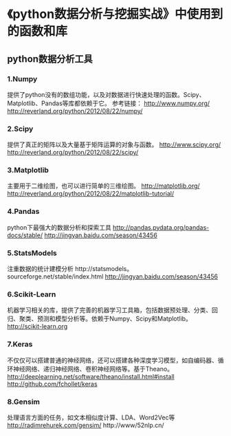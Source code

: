 # 《python数据分析与挖掘实战》中使用到的函数和库

## python数据分析工具

### 1.Numpy
提供了python没有的数组功能，以及对数据进行快速处理的函数。Scipy、Matplotlib、Pandas等库都依赖于它。
参考链接：
http://www.numpy.org/
http://reverland.org/python/2012/08/22/numpy/

### 2.Scipy
提供了真正的矩阵以及大量基于矩阵运算的对象与函数。
http://www.scipy.org/
http://reverland.org/python/2012/08/22/scipy/

### 3.Matplotlib
主要用于二维绘图，也可以进行简单的三维绘图。
http://matplotlib.org/
http://reverland.org/python/2012/08/22/matplotlib-tutorial/

### 4.Pandas
python下最强大的数据分析和探索工具
http://pandas.pydata.org/pandas-docs/stable/
http://jingyan.baidu.com/season/43456

### 5.StatsModels
注重数据的统计建模分析
http://statsmodels。sourceforge.net/stable/index.html
http://jingyan.baidu.com/season/43456

### 6.Scikit-Learn
机器学习相关的库，提供了完善的机器学习工具箱，包括数据预处理、分类、回归、聚类、预测和模型分析等。依赖于Numpy、Scipy和Matplotlib。
http://scikit-learn.org

### 7.Keras
不仅仅可以搭建普通的神经网络，还可以搭建各种深度学习模型，如自编码器、循环神经网络、递归神经网络、卷积神经网络等。基于Theano。
http://deeplearning.net/software/theano/install.html#install
http://github.com/fchollet/keras

### 8.Gensim
处理语言方面的任务，如文本相似度计算、LDA、Word2Vec等
http://radimrehurek.com/gensim/
http://www/52nlp.cn/


